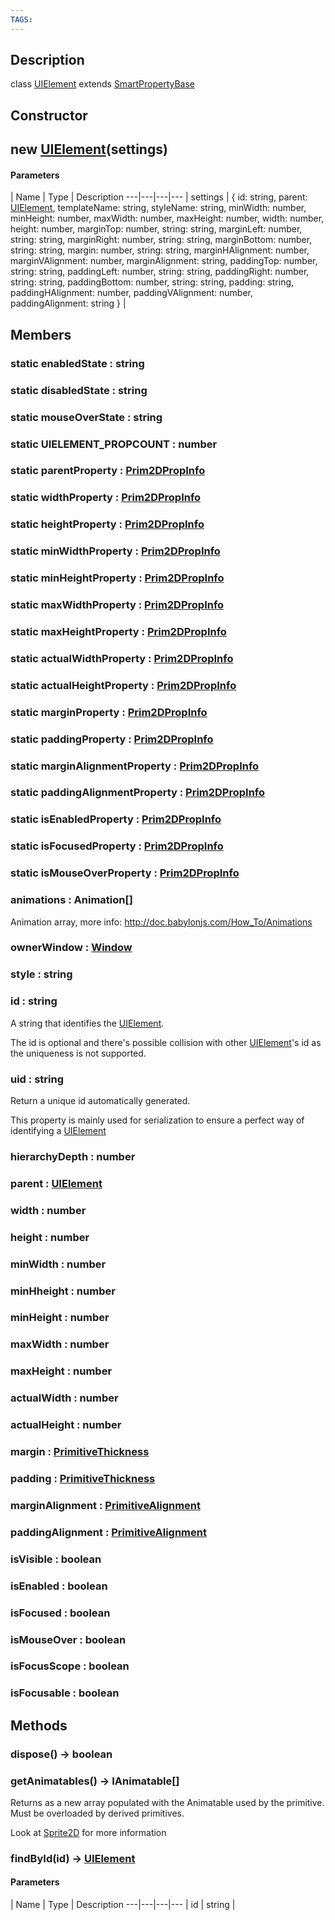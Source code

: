 ```yaml
---
TAGS:
---
```

## Description

class [UIElement](/classes/2.0/UIElement) extends [SmartPropertyBase](/classes/2.0/SmartPropertyBase)



## Constructor

## new [UIElement](/classes/2.0/UIElement)(settings)



#### Parameters
 | Name | Type | Description
---|---|---|---
 | settings | { id: string,  parent: [UIElement](/classes/2.0/UIElement),  templateName: string,  styleName: string,  minWidth: number,  minHeight: number,  maxWidth: number,  maxHeight: number,  width: number,  height: number,  marginTop: number,  string: string,  marginLeft: number,  string: string,  marginRight: number,  string: string,  marginBottom: number,  string: string,  margin: number,  string: string,  marginHAlignment: number,  marginVAlignment: number,  marginAlignment: string,  paddingTop: number,  string: string,  paddingLeft: number,  string: string,  paddingRight: number,  string: string,  paddingBottom: number,  string: string,  padding: string,  paddingHAlignment: number,  paddingVAlignment: number,  paddingAlignment: string } | 

## Members

### static enabledState : string



### static disabledState : string



### static mouseOverState : string



### static UIELEMENT_PROPCOUNT : number



### static parentProperty : [Prim2DPropInfo](/classes/2.0/Prim2DPropInfo)



### static widthProperty : [Prim2DPropInfo](/classes/2.0/Prim2DPropInfo)



### static heightProperty : [Prim2DPropInfo](/classes/2.0/Prim2DPropInfo)



### static minWidthProperty : [Prim2DPropInfo](/classes/2.0/Prim2DPropInfo)



### static minHeightProperty : [Prim2DPropInfo](/classes/2.0/Prim2DPropInfo)



### static maxWidthProperty : [Prim2DPropInfo](/classes/2.0/Prim2DPropInfo)



### static maxHeightProperty : [Prim2DPropInfo](/classes/2.0/Prim2DPropInfo)



### static actualWidthProperty : [Prim2DPropInfo](/classes/2.0/Prim2DPropInfo)



### static actualHeightProperty : [Prim2DPropInfo](/classes/2.0/Prim2DPropInfo)



### static marginProperty : [Prim2DPropInfo](/classes/2.0/Prim2DPropInfo)



### static paddingProperty : [Prim2DPropInfo](/classes/2.0/Prim2DPropInfo)



### static marginAlignmentProperty : [Prim2DPropInfo](/classes/2.0/Prim2DPropInfo)



### static paddingAlignmentProperty : [Prim2DPropInfo](/classes/2.0/Prim2DPropInfo)



### static isEnabledProperty : [Prim2DPropInfo](/classes/2.0/Prim2DPropInfo)



### static isFocusedProperty : [Prim2DPropInfo](/classes/2.0/Prim2DPropInfo)



### static isMouseOverProperty : [Prim2DPropInfo](/classes/2.0/Prim2DPropInfo)



### animations : Animation[]

Animation array, more info: http://doc.babylonjs.com/How_To/Animations

### ownerWindow : [Window](/classes/2.0/Window)



### style : string



### id : string

A string that identifies the [UIElement](/classes/2.0/UIElement).

The id is optional and there's possible collision with other [UIElement](/classes/2.0/UIElement)'s id as the uniqueness is not supported.

### uid : string

Return a unique id automatically generated.

This property is mainly used for serialization to ensure a perfect way of identifying a [UIElement](/classes/2.0/UIElement)

### hierarchyDepth : number



### parent : [UIElement](/classes/2.0/UIElement)



### width : number



### height : number



### minWidth : number



### minHheight : number



### minHeight : number



### maxWidth : number



### maxHeight : number



### actualWidth : number



### actualHeight : number



### margin : [PrimitiveThickness](/classes/2.0/PrimitiveThickness)



### padding : [PrimitiveThickness](/classes/2.0/PrimitiveThickness)



### marginAlignment : [PrimitiveAlignment](/classes/2.0/PrimitiveAlignment)



### paddingAlignment : [PrimitiveAlignment](/classes/2.0/PrimitiveAlignment)



### isVisible : boolean



### isEnabled : boolean



### isFocused : boolean



### isMouseOver : boolean



### isFocusScope : boolean



### isFocusable : boolean



## Methods

### dispose() &rarr; boolean


### getAnimatables() &rarr; IAnimatable[]

Returns as a new array populated with the Animatable used by the primitive. Must be overloaded by derived primitives.

Look at [Sprite2D](/classes/2.0/Sprite2D) for more information
### findById(id) &rarr; [UIElement](/classes/2.0/UIElement)



#### Parameters
 | Name | Type | Description
---|---|---|---
 | id | string | 

